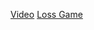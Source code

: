 [Video](https://youtube.com/playlist?list=PLQCcNQgUcDfpYjpvx8rGkW-fomubpt_Cc)
[Loss Game](https://gradient-game.herokuapp.com/)